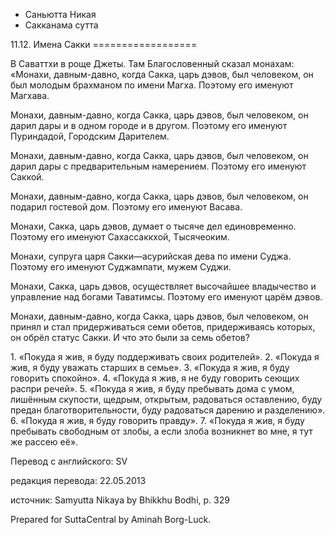 









* Саньютта Никая
* Сакканама сутта


11\.12\. Имена Сакки
\=\=\=\=\=\=\=\=\=\=\=\=\=\=\=\=\=\=



В Саваттхи в роще Джеты\. Там Благословенный сказал монахам: «Монахи, давным\-давно, когда Сакка, царь дэвов, был человеком, он был молодым брахманом по имени Магха\. Поэтому его именуют Магхава\.


Монахи, давным\-давно, когда Сакка, царь дэвов, был человеком, он дарил дары и в одном городе и в другом\. Поэтому его именуют Пуриндадой, Городским Дарителем\.


Монахи, давным\-давно, когда Сакка, царь дэвов, был человеком, он дарил дары с предварительным намерением\. Поэтому его именуют Саккой\.


Монахи, давным\-давно, когда Сакка, царь дэвов, был человеком, он подарил гостевой дом\. Поэтому его именуют Васава\.


Монахи, Сакка, царь дэвов, думает о тысяче дел единовременно\. Поэтому его именуют Сахассаккхой, Тысячеоким\.


Монахи, супруга царя Сакки—асурийская дева по имени Суджа\. Поэтому его именуют Суджампати, мужем Суджи\.


Монахи, Сакка, царь дэвов, осуществляет высочайшее владычество и управление над богами Таватимсы\. Поэтому его именуют царём дэвов\.


Монахи, давным\-давно, когда Сакка, царь дэвов, был человеком, он принял и стал придерживаться семи обетов, придерживаясь которых, он обрёл статус Сакки\. И что это были за семь обетов?


1\. «Покуда я жив, я буду поддерживать своих родителей»\.
2\. «Покуда я жив, я буду уважать старших в семье»\.
3\. «Покуда я жив, я буду говорить спокойно»\.
4\. «Покуда я жив, я не буду говорить сеющих распри речей»\.
5\. «Покуда я жив, я буду пребывать дома с умом, лишённым скупости, щедрым, открытым, радоваться оставлению, буду предан благотворительности, буду радоваться дарению и разделению»\.
6\. «Покуда я жив, я буду говорить правду»\.
7\. «Покуда я жив, я буду пребывать свободным от злобы, а если злоба возникнет во мне, я тут же рассею её»\.



Перевод с английского: SV


редакция перевода: 22\.05\.2013


источник: Samyutta Nikaya by Bhikkhu Bodhi, p\. 329


Prepared for SuttaCentral by Aminah Borg\-Luck\.






